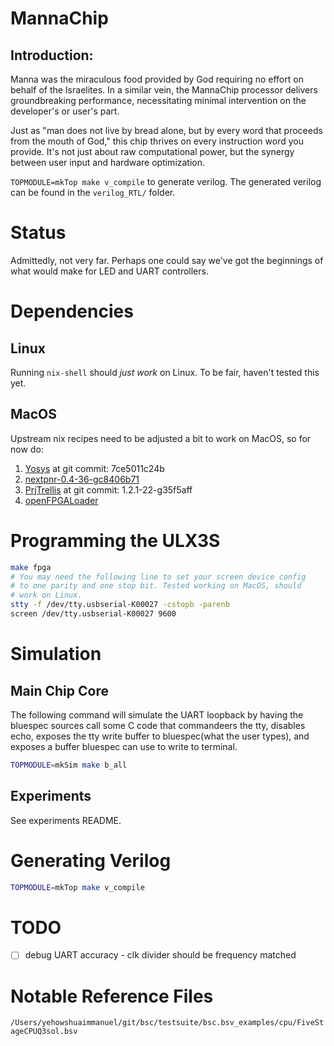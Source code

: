# MannaChip

## Introduction:
Manna was the miraculous food provided by God requiring no effort on behalf of the Israelites. In a similar vein, the MannaChip processor delivers groundbreaking performance, necessitating minimal intervention on the developer's or user's part.

Just as "man does not live by bread alone, but by every word that proceeds from the mouth of God," this chip thrives on every instruction word you provide. It's not just about raw computational power, but the synergy between user input and hardware optimization.

``TOPMODULE=mkTop make v_compile`` to generate verilog. The generated verilog can
be found in the ``verilog_RTL/`` folder.

# Status
Admittedly, not very far. Perhaps one could say we've got the beginnings 
of what would make for LED and UART controllers.

# Dependencies
## Linux
Running `nix-shell` should *just work* on Linux. To be fair, haven't
tested this yet.

## MacOS
Upstream nix recipes need to be adjusted a bit to work on MacOS, so
for now do:
1. [Yosys](https://github.com/YosysHQ/yosys) at git commit: 7ce5011c24b
2. [nextpnr-0.4-36-gc8406b71](https://github.com/YosysHQ/nextpnr)
3. [PrjTrellis](https://github.com/YosysHQ/prjtrellis) at git commit: 1.2.1-22-g35f5aff
4. [openFPGALoader](https://github.com/trabucayre/openFPGALoader)

# Programming the ULX3S
```bash
make fpga
# You may need the following line to set your screen device config
# to one parity and one stop bit. Tested working on MacOS, should
# work on Linux.
stty -f /dev/tty.usbserial-K00027 -cstopb -parenb
screen /dev/tty.usbserial-K00027 9600
```

# Simulation
## Main Chip Core
The following command will simulate the UART loopback
by having the bluespec sources call some C code that
commandeers the tty, disables echo, exposes the tty write
buffer to bluespec(what the user types), and exposes
a buffer bluespec can use to write to terminal.

```bash
TOPMODULE=mkSim make b_all
```

## Experiments
See experiments README.

# Generating Verilog
```bash
TOPMODULE=mkTop make v_compile
```

# TODO
 - [ ] debug UART accuracy
       - clk divider should be frequency matched

# Notable Reference Files
``/Users/yehowshuaimmanuel/git/bsc/testsuite/bsc.bsv_examples/cpu/FiveStageCPUQ3sol.bsv``